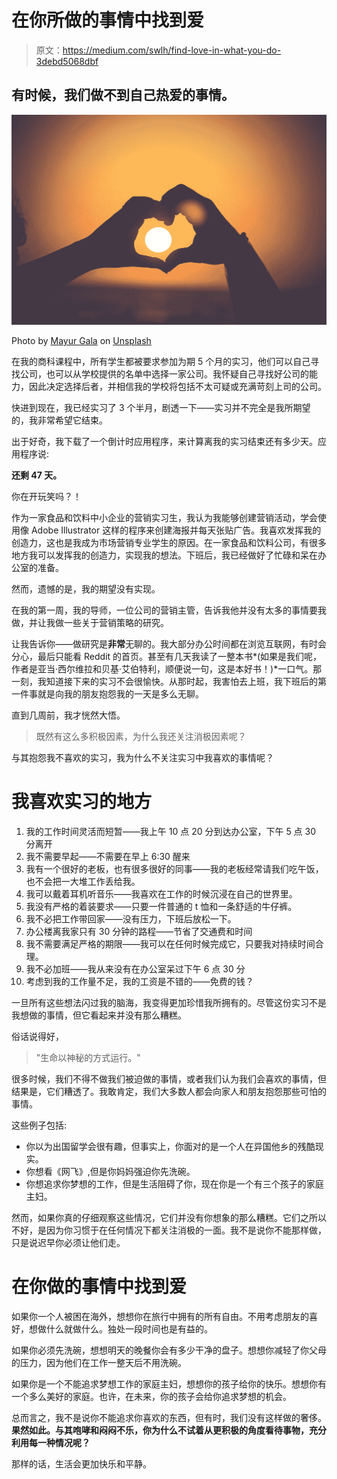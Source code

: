 # 在你所做的事情中找到爱

> 原文：<https://medium.com/swlh/find-love-in-what-you-do-3debd5068dbf>

## 有时候，我们做不到自己热爱的事情。

![](img/dc0c84e2c0c54e358cc3442ec5e94f5e.png)

Photo by [Mayur Gala](https://unsplash.com/@mayurgala?utm_source=medium&utm_medium=referral) on [Unsplash](https://unsplash.com?utm_source=medium&utm_medium=referral)

在我的商科课程中，所有学生都被要求参加为期 5 个月的实习，他们可以自己寻找公司，也可以从学校提供的名单中选择一家公司。我怀疑自己寻找好公司的能力，因此决定选择后者，并相信我的学校将包括不太可疑或充满苛刻上司的公司。

快进到现在，我已经实习了 3 个半月，剧透一下——实习并不完全是我所期望的，我非常希望它结束。

出于好奇，我下载了一个倒计时应用程序，来计算离我的实习结束还有多少天。应用程序说:

**还剩 47 天。**

你在开玩笑吗？！

作为一家食品和饮料中小企业的营销实习生，我认为我能够创建营销活动，学会使用像 Adobe Illustrator 这样的程序来创建海报并每天张贴广告。我喜欢发挥我的创造力，这也是我成为市场营销专业学生的原因。在一家食品和饮料公司，有很多地方我可以发挥我的创造力，实现我的想法。下班后，我已经做好了忙碌和呆在办公室的准备。

然而，遗憾的是，我的期望没有实现。

在我的第一周，我的导师，一位公司的营销主管，告诉我他并没有太多的事情要我做，并让我做一些关于营销策略的研究。

让我告诉你——做研究是**非常**无聊的。我大部分办公时间都在浏览互联网，有时会分心，最后只能看 Reddit 的首页。甚至有几天我读了一整本书*(如果是我们呢，作者是亚当·西尔维拉和贝基·艾伯特利，顺便说一句，这是本好书！)*一口气。那一刻，我知道接下来的实习不会很愉快。从那时起，我害怕去上班，我下班后的第一件事就是向我的朋友抱怨我的一天是多么无聊。

直到几周前，我才恍然大悟。

> 既然有这么多积极因素，为什么我还关注消极因素呢？

与其抱怨我不喜欢的实习，我为什么不关注实习中我喜欢的事情呢？

# 我喜欢实习的地方

1.  我的工作时间灵活而短暂——我上午 10 点 20 分到达办公室，下午 5 点 30 分离开
2.  我不需要早起——不需要在早上 6:30 醒来
3.  我有一个很好的老板，也有很多很好的同事——我的老板经常请我们吃午饭，也不会把一大堆工作丢给我。
4.  我可以戴着耳机听音乐——我喜欢在工作的时候沉浸在自己的世界里。
5.  我没有严格的着装要求——只要一件普通的 t 恤和一条舒适的牛仔裤。
6.  我不必把工作带回家——没有压力，下班后放松一下。
7.  办公楼离我家只有 30 分钟的路程——节省了交通费和时间
8.  我不需要满足严格的期限——我可以在任何时候完成它，只要我对持续时间合理。
9.  我不必加班——我从来没有在办公室呆过下午 6 点 30 分
10.  考虑到我的工作量不足，我的工资是不错的——免费的钱？

一旦所有这些想法闪过我的脑海，我变得更加珍惜我所拥有的。尽管这份实习不是我想做的事情，但它看起来并没有那么糟糕。

俗话说得好，

> "生命以神秘的方式运行。"

很多时候，我们不得不做我们被迫做的事情，或者我们认为我们会喜欢的事情，但结果是，它们糟透了。我敢肯定，我们大多数人都会向家人和朋友抱怨那些可怕的事情。

这些例子包括:

*   你以为出国留学会很有趣，但事实上，你面对的是一个人在异国他乡的残酷现实。
*   你想看《网飞》,但是你妈妈强迫你先洗碗。
*   你想追求你梦想的工作，但是生活阻碍了你，现在你是一个有三个孩子的家庭主妇。

然而，如果你真的仔细观察这些情况，它们并没有你想象的那么糟糕。它们之所以不好，是因为你习惯于在任何情况下都关注消极的一面。我不是说你不能那样做，只是说迟早你必须让他们走。

# 在你做的事情中找到爱

如果你一个人被困在海外，想想你在旅行中拥有的所有自由。不用考虑朋友的喜好，想做什么就做什么。独处一段时间也是有益的。

如果你必须先洗碗，想想明天的晚餐你会有多少干净的盘子。想想你减轻了你父母的压力，因为他们在工作一整天后不用洗碗。

如果你是一个不能追求梦想工作的家庭主妇，想想你的孩子给你的快乐。想想你有一个多么美好的家庭。也许，在未来，你的孩子会给你追求梦想的机会。

总而言之，我不是说你不能追求你喜欢的东西，但有时，我们没有这样做的奢侈。**果然如此。与其咆哮和闷闷不乐，你为什么不试着从更积极的角度看待事物，充分利用每一种情况呢？**

那样的话，生活会更加快乐和平静。